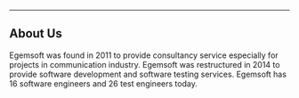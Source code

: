 - - -
## About Us

Egemsoft was found in 2011 to provide consultancy service especially for projects in communication industry. Egemsoft was restructured in 2014 to provide software development and software testing services. Egemsoft has 16 software engineers and 26 test engineers today.
